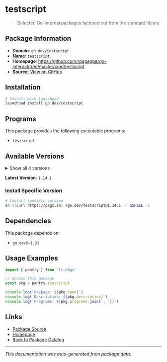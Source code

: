# testscript

> Selected Go-internal packages factored out from the standard library

## Package Information

- **Domain**: `go.dev/testscript`
- **Name**: `testscript`
- **Homepage**: https://github.com/rogpeppe/go-internal/tree/master/cmd/testscript
- **Source**: [View on GitHub](https://github.com/pkgxdev/pantry/tree/main/projects/go.dev/testscript/package.yml)

## Installation

```bash
# Install with launchpad
launchpad install go.dev/testscript
```

## Programs

This package provides the following executable programs:

- `testscript`

## Available Versions

<details>
<summary>Show all 4 versions</summary>

- `1.14.1`, `1.14.0`, `1.13.1`, `1.12.0`

</details>

**Latest Version**: `1.14.1`

### Install Specific Version

```bash
# Install specific version
sh <(curl https://pkgx.sh) +go.dev/testscript@1.14.1 -- $SHELL -i
```

## Dependencies

This package depends on:

- `go.dev@~1.21`

## Usage Examples

```typescript
import { pantry } from 'ts-pkgx'

// Access this package
const pkg = pantry.testscript

console.log(`Package: ${pkg.name}`)
console.log(`Description: ${pkg.description}`)
console.log(`Programs: ${pkg.programs.join(', ')}`)
```

## Links

- [Package Source](https://github.com/pkgxdev/pantry/tree/main/projects/go.dev/testscript/package.yml)
- [Homepage](https://github.com/rogpeppe/go-internal/tree/master/cmd/testscript)
- [Back to Package Catalog](../../../package-catalog.md)

---

*This documentation was auto-generated from package data.*
